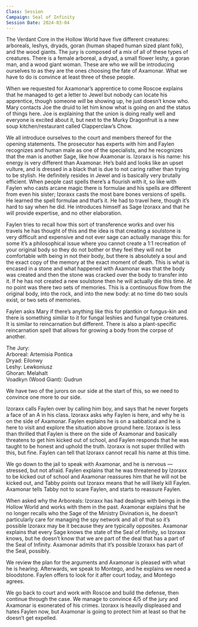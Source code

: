 ```yaml
---
Class: Session
Campaign: Seal of Infinity
Session Date: 2024-03-04
---
```

The Verdant Core in the Hollow World have five different creatures: arboreals, leshys, dryads, goran (human shaped human sized plant folk), and the wood giants. The jury is composed of a mix of all of these types of creatures. There is a female arboreal, a dryad, a small flower leshy, a goran man, and a wood giant woman. These are who we will be introducing ourselves to as they are the ones choosing the fate of Axamonar. What we have to do is convince at least three of these people.

When we requested for Axamonar’s apprentice to come Roscoe explains that he managed to get a letter to Jewel but nobody can locate his apprentice, though someone _will_ be showing up, he just doesn’t know who. Mary contacts Joe the druid to let him know what is going on and the status of things here. Joe is explaining that the union is doing really well and everyone is excited about it, but next to the Murky Dragonfruit is a new soup kitchen/restaurant called Clapperclaw’s Chow.

We all introduce ourselves to the court and members thereof for the opening statements. The prosecutor has experts with him and Faylen recognizes and human male as one of the specialists, and he recognizes that the man is another Sage, like how Axamonar is. Izoraxx is his name: his energy is very different than Axamonar. He’s bald and looks like an upset vulture, and is dressed in a black that is due to not caring rather than trying to be stylish. He definitely resides in Jewel and is basically very brutally efficient. When people cast spells there’s a flourish with it, so like with Faylen who casts arcane magic there is formulae and his spells are different from even his sister; Izoraxx casts the most bare bones versions of spells. He learned the spell formulae and that’s it. He had to travel here, though it’s hard to say when he did. He introduces himself as Sage Izoraxx and that he will provide expertise, and no other elaboration.

Faylen tries to recall how this sort of transference works and over his travels he has thought of this and the idea is that creating a soulstone is very difficult and expensive and not ever sage can actually manage this: for some it’s a philosophical issue where you cannot create a 1:1 recreation of your original body so they do not bother or they feel they will not be comfortable with being in not their body, but there is absolutely a soul and the exact copy of the memory at the exact moment of death. This is what is encased in a stone and what happened with Axamonar was that the body was created and then the stone was cracked over the body to transfer into it. If he has not created a new soulstone then he will actually die this time. At no point was there two sets of memories. This is a continuous flow from the original body, into the rock, and into the new body: at no time do two souls exist, or two sets of memories.

Faylen asks Mary if there’s anything like this for plantkin or fungus-kin and there is something similar to it for fungal leshies and fungal type creatures. It is similar to reincarnation but different. There is also a plant-specific reincarnation spell that allows for growing a body from the corpse of another.

The Jury:  
Arboreal: Artemisia Pontica  
Dryad: Eilonwy  
Leshy: Lewkoniusz  
Ghoran: Melahalt  
Voadkyn (Wood Giant): Gudrun  

We have two of the jurors on our side at the start of this, so we need to convince one more to our side.

Izoraxx calls Faylen over by calling him boy, and says that he never forgets a face of an A in his class. Izoraxx asks why Faylen is here, and why he is on the side of Axamonar. Faylen explains he is on a sabbatical and he is here to visit and explore the situation above ground here. Izoraxx is less than thrilled that Faylen is there on the side of Axamonar and basically threatens to get him kicked out of school, and Faylen responds that he was taught to be honest and uphold the truth. Izoraxx is not super thrilled with this, but fine. Faylen can tell that Izoraxx cannot recall his name at this time.

We go down to the jail to speak with Axamonar, and he is nervous — stressed, but not afraid. Faylen explains that he was threatened by Izoraxx to be kicked out of school and Axamonar reassures him that he will not be kicked out, and Tabby points out Izoraxx means that he will likely kill Faylen. Axamonar tells Tabby not to scare Faylen, and starts to reassure Faylen.

When asked why the Arboreals: Izoraxx has had dealings with beings in the Hollow World and works with them in the past. Axamonar explains that he no longer recalls who the Sage of the Ministry Divination is, he doesn’t particularly care for managing the spy network and all of that so it’s possible Izoraxx may be it because they are typically opposites. Axamonar explains that every Sage knows the state of the Seal of Infinity, so Izoraxx knows, but he doesn’t know that we are part of the deal that has a part of the Seal of Infinity. Axamonar admits that it’s possible Izoraxx has part of the Seal, possibly.

We review the plan for the arguments and Axamonar is pleased with what he is hearing. Afterwards, we speak to Montego, and he explains we need a bloodstone. Faylen offers to look for it after court today, and Montego agrees.

We go back to court and work with Roscoe and build the defense, then continue through the case. We manage to convince 4/5 of the jury and Axamonar is exonerated of his crimes. Izoraxx is heavily displeased and hates Faylen now, but Axamonar is going to protect him at least so that he doesn’t get expelled.
